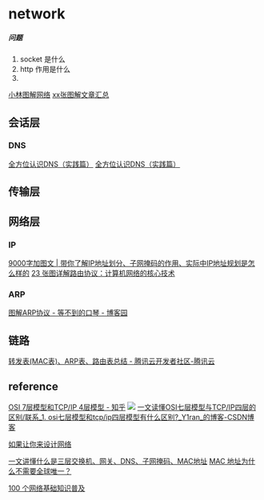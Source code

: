 # network
##### 问题
1. socket 是什么
2. http 作用是什么
3. 

[小林图解网络](https://mp.weixin.qq.com/mp/appmsgalbum?__biz=MzUxODAzNDg4NQ==&action=getalbum&album_id=1337204681134751744&scene=173)
[xx张图解文章汇总](https://mp.weixin.qq.com/mp/homepage?__biz=Mzg5NDYxNDU2Ng==&hid=1&sn=df01af4d556fb7572778e2cddce99c30)

## 会话层
### DNS
[全方位认识DNS（实践篇）](https://mp.weixin.qq.com/s?__biz=MzIzMzgxOTQ5NA==&mid=2247488258&idx=2&sn=7bbcecd7e7ae3ebda589bdcae4402c20)
[全方位认识DNS（实践篇）](https://mp.weixin.qq.com/s?__biz=MzIzMzgxOTQ5NA==&mid=2247488235&idx=3&sn=59e1ee9e71ae137ec82a884f9969dc07)



## 传输层

## 网络层

### IP
[9000字加图文 | 带你了解IP地址划分、子网掩码的作用、实际中IP地址规划是怎么样的](https://mp.weixin.qq.com/s/Nbt2GZ_t2dfnf-cJxGSwBA)
[23 张图详解路由协议：计算机网络的核心技术](https://mp.weixin.qq.com/s/HMxTC2F576whEzvjuYFcpA)


### ARP
[图解ARP协议 - 等不到的口琴 - 博客园](https://www.cnblogs.com/Courage129/p/14322842.html)


## 链路
[转发表(MAC表)、ARP表、路由表总结 - 腾讯云开发者社区-腾讯云](https://cloud.tencent.com/developer/article/1173761)

## reference

[OSI 7层模型和TCP/IP 4层模型 - 知乎](https://zhuanlan.zhihu.com/p/32059190)
![](Pasted%20image%2020230317110813.png)
[一文读懂OSI七层模型与TCP/IP四层的区别/联系\_1. osi七层模型和tcp/ip四层模型有什么区别?\_Y1ran\_的博客-CSDN博客](https://blog.csdn.net/qq_39521554/article/details/79894501)

[如果让你来设计网络](https://mp.weixin.qq.com/s?__biz=Mzk0MjE3NDE0Ng==&mid=2247489907&idx=1&sn=a296cb42467cab6f0a7847be32f52dae)

[一文讲懂什么是三层交换机、网关、DNS、子网掩码、MAC地址](https://mp.weixin.qq.com/s?__biz=MzU0MzQ5MDA0Mw==&mid=2247493023&idx=2&sn=52a2654c38030c9fa6fd0d5b96cc8b14)
[MAC 地址为什么不需要全球唯一？](https://mp.weixin.qq.com/s?__biz=MzAxNjM2MTk0Ng==&mid=2247491173&idx=2&sn=9c5a11ec2da4f7f01196214bf8e7610c)



[100 个网络基础知识普及](https://mp.weixin.qq.com/s?__biz=MzAxNjM2MTk0Ng==&mid=2247490521&idx=1&sn=482c0bcba9eeed9e31328c8ae567fb55)

